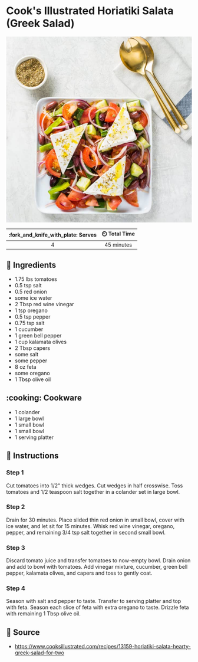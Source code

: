 # Cook's Illustrated Horiatiki Salata (Greek Salad)

![Cook's Illustrated Horiatiki Salata (Greek Salad)](../assets/images/cook's-illustrated-horiatiki-salata.jpg)

| :fork_and_knife_with_plate: Serves | :timer_clock: Total Time |
|:----------------------------------:|:-----------------------: |
| 4 | 45 minutes |

## :salt: Ingredients

- 1.75 lbs tomatoes
- 0.5 tsp salt
- 0.5 red onion
- some ice water
- 2 Tbsp red wine vinegar
- 1 tsp oregano
- 0.5 tsp pepper
- 0.75 tsp salt
- 1 cucumber
- 1 green bell pepper
- 1 cup kalamata olives
- 2 Tbsp capers
- some salt
- some pepper
- 8 oz feta
- some oregano
- 1 Tbsp olive oil

## :cooking: Cookware

- 1 colander
- 1 large bowl
- 1 small bowl
- 1 small bowl
- 1 serving platter

## :pencil: Instructions

### Step 1

Cut tomatoes into 1/2" thick wedges. Cut wedges in half crosswise. Toss tomatoes and 1/2 teaspoon salt together in a
colander set in large bowl.

### Step 2

Drain for 30 minutes. Place slided thin red onion in small bowl, cover with ice water, and let sit for 15 minutes. Whisk
red wine vinegar, oregano, pepper, and remaining 3/4 tsp salt together in second small bowl.

### Step 3

Discard tomato juice and transfer tomatoes to now-empty bowl. Drain onion and add to bowl with tomatoes. Add vinegar
mixture, cucumber, green bell pepper, kalamata olives, and capers and toss to gently coat.

### Step 4

Season with salt and pepper to taste. Transfer to serving platter and top with feta. Season each slice of feta with
extra oregano to taste. Drizzle feta with remaining 1 Tbsp olive oil.

## :link: Source

- <https://www.cooksillustrated.com/recipes/13159-horiatiki-salata-hearty-greek-salad-for-two>
